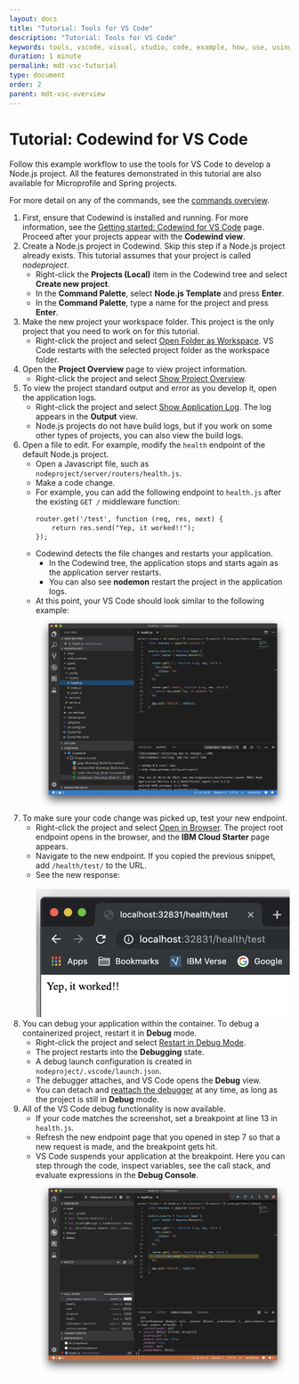 ```yaml
---
layout: docs
title: "Tutorial: Tools for VS Code"
description: "Tutorial: Tools for VS Code"
keywords: tools, vscode, visual, studio, code, example, how, use, using, tutorial, Codewind for VS Code tutorial
duration: 1 minute
permalink: mdt-vsc-tutorial
type: document
order: 2
parent: mdt-vsc-overview
---
```


# Tutorial: Codewind for VS Code
Follow this example workflow to use the tools for VS Code to develop a Node.js project. All the features demonstrated in this tutorial are also available for Microprofile and Spring projects.

For more detail on any of the commands, see the [commands overview](mdt-vsc-commands-overview.html).

1. First, ensure that Codewind is installed and running. For more information, see the [Getting started: Codewind for VS Code](mdt-vsc-getting-started.html) page. Proceed after your projects appear with the **Codewind view**.
2. Create a Node.js project in Codewind. Skip this step if a Node.js project already exists. This tutorial assumes that your project is called *nodeproject*.
    - Right-click the **Projects (Local)** item in the Codewind tree and select **Create new project**.
    - In the **Command Palette**, select **Node.js Template** and press **Enter**.
    - In the **Command Palette**, type a name for the project and press **Enter**.
3. Make the new project your workspace folder. This project is the only project that you need to work on for this tutorial.
    - Right-click the project and select [Open Folder as Workspace](mdt-vsc-commands-project.html#open-folder-as-workspace). VS Code restarts with the selected project folder as the workspace folder.
4. Open the **Project Overview** page to view project information.
    - Right-click the project and select [Show Project Overview](mdt-vsc-commands-project.html#show-project-overview).
5. To view the project standard output and error as you develop it, open the application logs.
    - Right-click the project and select [Show Application Log](mdt-vsc-commands-project.html#logs). The log appears in the **Output** view.
    - Node.js projects do not have build logs, but if you work on some other types of projects, you can also view the build logs.
6. Open a file to edit. For example, modify the `health` endpoint of the default Node.js project.
    - Open a Javascript file, such as `nodeproject/server/routers/health.js`.
    - Make a code change.
    - For example, you can add the following endpoint to `health.js` after the existing `GET /` middleware function:
        ```
        router.get('/test', function (req, res, next) {
            return res.send("Yep, it worked!!");
        });
        ```
    - Codewind detects the file changes and restarts your application.
        - In the Codewind tree, the application stops and starts again as the application server restarts.
        - You can also see **nodemon** restart the project in the application logs.
    - At this point, your VS Code should look similar to the following example:
    <br>![Editing nodeproject](dist/images/cdt-vsc/tutorial-1.png)
7. To make sure your code change was picked up, test your new endpoint.
    - Right-click the project and select [Open in Browser](mdt-vsc-commands-project.html#open-in-browser). The project root endpoint opens in the browser, and the **IBM Cloud Starter** page appears.
    - Navigate to the new endpoint. If you copied the previous snippet, add `/health/test/` to the URL.
    - See the new response:<br>
    <br>![New endpoint response](dist/images/cdt-vsc/tutorial-2.png)
8. You can debug your application within the container. To debug a containerized project, restart it in **Debug** mode.
    - Right-click the project and select [Restart in Debug Mode](mdt-vsc-commands-restart-and-debug.html#restart).
    - The project restarts into the **Debugging** state.
    - A debug launch configuration is created in `nodeproject/.vscode/launch.json`.
    - The debugger attaches, and VS Code opens the **Debug** view.
    - You can detach and [reattach the debugger](mdt-vsc-commands-restart-and-debug.html#attach-debugger) at any time, as long as the project is still in **Debug** mode.
9. All of the VS Code debug functionality is now available.
    - If your code matches the screenshot, set a breakpoint at line 13 in `health.js`.
    - Refresh the new endpoint page that you opened in step 7 so that a new request is made, and the breakpoint gets hit.
    - VS Code suspends your application at the breakpoint. Here you can step through the code, inspect variables, see the call stack, and evaluate expressions in the **Debug Console**.
    ![Debugging](dist/images/cdt-vsc/tutorial-3.png)
